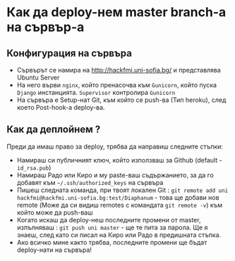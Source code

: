 # Как да deploy-нем master branch-a на сървър-а

## Конфигурация на сървъра
* Сървърът се намира на http://hackfmi.uni-sofia.bg/ и представлява Ubuntu Server
* На него върви ```nginx```, който пренасочва към ```Gunicorn```, който пуска ```Django``` инстанцията. ```Supervisor``` контролира ```Gunicorn```
* На сървъра е Setup-нат Git, към който се push-ва (Тип heroku), след което Post-hook-a deploy-ва.

## Как да деплойнем ? 

Преди да имаш право за deploy, трябва да направиш следните стъпки:
* Намираш си публичният ключ, който използваш за Github (default - ```id_rsa.pub```)
* Намираш Радо или Киро и му paste-ваш съдържанието, за да го добавят към ```~/.ssh/authorized_keys``` на сървъра
* Пишеш следната команда, при твоят локален Git : ```git remote add uni hackfmi@hackfmi.uni-sofia.bg:test/Diaphanum``` - това ще добави нов remote (Може да си видиш remotes с командата ```git remote -v```) към който може да push-ваш
* Когато искаш да deploy-неш последните промени от master, изпълняваш : ```git push uni master``` - ще те пита за парола. Ще я знаеш, след като си писал на Киро или Радо в предишната стъпка.
* Ако всичко мине както трябва, последните промени ще бъдат deploy-нати на сървъра!